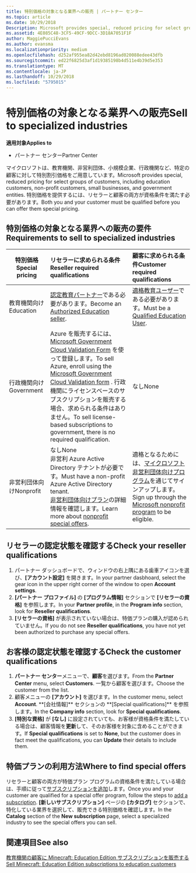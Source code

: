```yaml
---
title: 特別価格の対象となる業界への販売 | パートナー センター
ms.topic: article
ms.date: 10/29/2018
Description: Microsoft provides special, reduced pricing for select groups of customers, including education customers, non-profit customers, and government users.
ms.assetid: 4E085C48-3CF5-49CF-9DCC-3D18A7051F1F
author: MaggiePucciEvans
ms.author: evansma
ms.localizationpriority: medium
ms.openlocfilehash: d252af955ea82d42ebd8196ad020088edee43dfb
ms.sourcegitcommit: ed22f6825d3af1d19385198b4d511e4b39d5e353
ms.translationtype: MT
ms.contentlocale: ja-JP
ms.lasthandoff: 10/29/2018
ms.locfileid: "5795015"
---
```

# <a name="sell-to-specialized-industries"></a><span data-ttu-id="a716b-102">特別価格の対象となる業界への販売</span><span class="sxs-lookup"><span data-stu-id="a716b-102">Sell to specialized industries</span></span>

**<span data-ttu-id="a716b-103">適用対象</span><span class="sxs-lookup"><span data-stu-id="a716b-103">Applies to</span></span>**

-  <span data-ttu-id="a716b-104">パートナー センター</span><span class="sxs-lookup"><span data-stu-id="a716b-104">Partner Center</span></span>

<span data-ttu-id="a716b-105">マイクロソフトは、教育機関、非営利団体、小規模企業、行政機関など、特定の顧客に対して特別割引価格をご用意しています。</span><span class="sxs-lookup"><span data-stu-id="a716b-105">Microsoft provides special, reduced pricing for select groups of customers, including education customers, non-profit customers, small businesses, and government entities.</span></span> <span data-ttu-id="a716b-106">特別価格を提供するには、リセラーと顧客の両方が資格条件を満たす必要があります。</span><span class="sxs-lookup"><span data-stu-id="a716b-106">Both you and your customer must be qualified before you can offer them special pricing.</span></span> 

## <a name="requirements-to-sell-to-specialized-industries"></a><span data-ttu-id="a716b-107">特別価格の対象となる業界への販売の要件</span><span class="sxs-lookup"><span data-stu-id="a716b-107">Requirements to sell to specialized industries</span></span>

|**<span data-ttu-id="a716b-108">特別価格</span><span class="sxs-lookup"><span data-stu-id="a716b-108">Special pricing</span></span>**   |**<span data-ttu-id="a716b-109">リセラーに求められる条件</span><span class="sxs-lookup"><span data-stu-id="a716b-109">Reseller required qualifications</span></span>**   |**<span data-ttu-id="a716b-110">顧客に求められる条件</span><span class="sxs-lookup"><span data-stu-id="a716b-110">Customer required qualifications</span></span>**   |
|----------------------------|:---------------------------------|:------------------------------------------|
|<span data-ttu-id="a716b-111">教育機関向け</span><span class="sxs-lookup"><span data-stu-id="a716b-111">Education</span></span>   |<span data-ttu-id="a716b-112">[認定教育パートナー](https://www.mepn.com)である必要があります。</span><span class="sxs-lookup"><span data-stu-id="a716b-112">Become an [Authorized Education seller](https://www.mepn.com).</span></span>   | <span data-ttu-id="a716b-113">[適格教育ユーザー](http://www.microsoftvolumelicensing.com/DocumentSearch.aspx?Mode=3&DocumentTypeId=7)である必要があります。</span><span class="sxs-lookup"><span data-stu-id="a716b-113">Must be a [Qualified Education User](http://www.microsoftvolumelicensing.com/DocumentSearch.aspx?Mode=3&DocumentTypeId=7).</span></span>   |
|<span data-ttu-id="a716b-114">行政機関向け</span><span class="sxs-lookup"><span data-stu-id="a716b-114">Government</span></span>   |<span data-ttu-id="a716b-115">Azure を販売するには、[Microsoft Government Cloud Validation Form](http://azuregov.microsoft.com/csp) を使って登録します。</span><span class="sxs-lookup"><span data-stu-id="a716b-115">To sell Azure, enroll using the [Microsoft Government Cloud Validation form](http://azuregov.microsoft.com/csp) .</span></span> <span data-ttu-id="a716b-116">行政機関にライセンスベースのサブスクリプションを販売する場合、求められる条件はありません。</span><span class="sxs-lookup"><span data-stu-id="a716b-116">To sell license-based subscriptions to government, there is no required qualification.</span></span>|   <span data-ttu-id="a716b-117">なし</span><span class="sxs-lookup"><span data-stu-id="a716b-117">None</span></span>|
|<span data-ttu-id="a716b-118">非営利団体向け</span><span class="sxs-lookup"><span data-stu-id="a716b-118">Nonprofit</span></span>  |<span data-ttu-id="a716b-119">なし</span><span class="sxs-lookup"><span data-stu-id="a716b-119">None</span></span><br><span data-ttu-id="a716b-120">非営利 Azure Active Directory テナントが必要です。</span><span class="sxs-lookup"><span data-stu-id="a716b-120">Must have a non-profit Azure Active Directory tenant.</span></span><br><span data-ttu-id="a716b-121">[非営利団体向けプラン](https://assetsprod.microsoft.com/mpn/en-us/nonprofit-skus-in-csp-faq.pdf)の詳細情報を確認します。</span><span class="sxs-lookup"><span data-stu-id="a716b-121">Learn more about [nonprofit special offers](https://assetsprod.microsoft.com/mpn/en-us/nonprofit-skus-in-csp-faq.pdf).</span></span>   |<span data-ttu-id="a716b-122">適格となるためには、[マイクロソフト非営利団体向けプログラム](https://nonprofit.microsoft.com/#/register)を通じてサインアップします。</span><span class="sxs-lookup"><span data-stu-id="a716b-122">Sign up through the [Microsoft nonprofit program](https://nonprofit.microsoft.com/#/register) to be eligible.</span></span>   |


## <a name="check-your-reseller-qualifications"></a><span data-ttu-id="a716b-123">リセラーの認定状態を確認する</span><span class="sxs-lookup"><span data-stu-id="a716b-123">Check your reseller qualifications</span></span>

1.  <span data-ttu-id="a716b-124">パートナー ダッシュボードで、ウィンドウの右上隅にある歯車アイコンを選び、**[アカウント設定]** を開きます。</span><span class="sxs-lookup"><span data-stu-id="a716b-124">In your partner dasbhoard, select the gear icon in the upper right corner of the window to open **Account settings**.</span></span>
2.  <span data-ttu-id="a716b-125">**[パートナー プロファイル]** の **[プログラム情報]** セクションで **[リセラーの資格]** を参照します。</span><span class="sxs-lookup"><span data-stu-id="a716b-125">In your **Partner profile**, in the **Program info** section, look for **Reseller qualifications**.</span></span>
3.  <span data-ttu-id="a716b-126">**[リセラーの資格]** が表示されていない場合は、特価プランの購入が認められていません。</span><span class="sxs-lookup"><span data-stu-id="a716b-126">If you do not see **Reseller qualifications**, you have not yet been authorized to purchase any special offers.</span></span>

## <a name="check-the-customer-qualifications"></a><span data-ttu-id="a716b-127">お客様の認定状態を確認する</span><span class="sxs-lookup"><span data-stu-id="a716b-127">Check the customer qualifications</span></span>

1.  <span data-ttu-id="a716b-128">**パートナー センター**メニューで、**顧客**を選びます。</span><span class="sxs-lookup"><span data-stu-id="a716b-128">From the **Partner Center** menu, select **Customers**.</span></span> <span data-ttu-id="a716b-129">一覧から顧客を選びます。</span><span class="sxs-lookup"><span data-stu-id="a716b-129">Choose the customer from the list.</span></span>
2.  <span data-ttu-id="a716b-130">顧客メニューの **[アカウント]** を選びます。</span><span class="sxs-lookup"><span data-stu-id="a716b-130">In the customer menu, select **Account**.</span></span> <span data-ttu-id="a716b-131">
          \*\*[会社情報]\*\* セクションの \*\*[Special qualifications]** を参照します。</span><span class="sxs-lookup"><span data-stu-id="a716b-131">In the **Company info** section, look for **Special qualifications**.</span></span>
3.  <span data-ttu-id="a716b-132">**[特別な資格]** が **[なし]** に設定されていても、お客様が資格条件を満たしている場合は、顧客情報を**更新**して、そのお客様を対象に含めることができます。</span><span class="sxs-lookup"><span data-stu-id="a716b-132">If **Special qualifications** is set to **None**, but the customer does in fact meet the qualifications, you can **Update** their details to include them.</span></span>

## <a name="where-to-find-special-offers"></a><span data-ttu-id="a716b-133">特価プランの利用方法</span><span class="sxs-lookup"><span data-stu-id="a716b-133">Where to find special offers</span></span>

<span data-ttu-id="a716b-134">リセラーと顧客の両方が特価プラン プログラムの資格条件を満たしている場合は、手順に従って[サブスクリプションを追加](create-a-new-subscription.md)します。</span><span class="sxs-lookup"><span data-stu-id="a716b-134">Once you and your customer are qualified for a special offer program, follow the steps to [add a subscription](create-a-new-subscription.md).</span></span> <span data-ttu-id="a716b-135">**[新しいサブスクリプション]** ページの **[カタログ]** セクションで、特化している業界を選択して、販売できる特別価格を確認します。</span><span class="sxs-lookup"><span data-stu-id="a716b-135">In the **Catalog** section of the **New subscription** page, select a specialized industry to see the special offers you can sell.</span></span>

## <a name="see-also"></a><span data-ttu-id="a716b-136">関連項目</span><span class="sxs-lookup"><span data-stu-id="a716b-136">See also</span></span>

[<span data-ttu-id="a716b-137">教育機関の顧客に Minecraft: Education Edition サブスクリプションを販売する</span><span class="sxs-lookup"><span data-stu-id="a716b-137">Sell Minecraft: Education Edition subscriptions to education customers</span></span>](minecraft-subscriptions.md)


 

 

 



